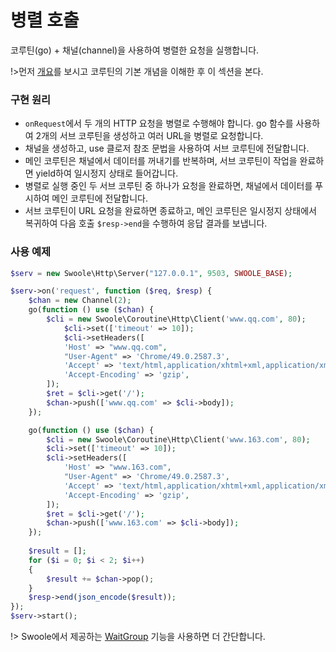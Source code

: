 # 병렬 호출

[//]: # (
setDefer 특성을 제거했습니다. setDefer를 지원하는 고객들은 모두 일괄 코루틴화를 권장합니다.
)

코루틴(go) + 채널(channel)을 사용하여 병렬한 요청을 실행합니다.

!>먼저 [개요](/coroutine)를 보시고 코루틴의 기본 개념을 이해한 후 이 섹션을 본다.

### 구현 원리

* `onRequest`에서 두 개의 HTTP 요청을 병렬로 수행해야 합니다. go 함수를 사용하여 2개의 서브 코루틴을 생성하고 여러 URL을 병렬로 요청합니다.
* 채널을 생성하고, use 클로저 참조 문법을 사용하여 서브 코루틴에 전달합니다.
* 메인 코루틴은 채널에서 데이터를 꺼내기를 반복하며, 서브 코루틴이 작업을 완료하면 yield하여 일시정지 상태로 들어갑니다.
* 병렬로 실행 중인 두 서브 코루틴 중 하나가 요청을 완료하면, 채널에서 데이터를 푸시하여 메인 코루틴에 전달합니다.
* 서브 코루틴이 URL 요청을 완료하면 종료하고, 메인 코루틴은 일시정지 상태에서 복귀하여 다음 호출 `$resp->end`을 수행하여 응답 결과를 보냅니다.

### 사용 예제

```php
$serv = new Swoole\Http\Server("127.0.0.1", 9503, SWOOLE_BASE);

$serv->on('request', function ($req, $resp) {
	$chan = new Channel(2);
	go(function () use ($chan) {
		$cli = new Swoole\Coroutine\Http\Client('www.qq.com', 80);
			$cli->set(['timeout' => 10]);
			$cli->setHeaders([
			'Host' => "www.qq.com",
			"User-Agent" => 'Chrome/49.0.2587.3',
			'Accept' => 'text/html,application/xhtml+xml,application/xml',
			'Accept-Encoding' => 'gzip',
		]);
		$ret = $cli->get('/');
		$chan->push(['www.qq.com' => $cli->body]);
	});

	go(function () use ($chan) {
		$cli = new Swoole\Coroutine\Http\Client('www.163.com', 80);
		$cli->set(['timeout' => 10]);
		$cli->setHeaders([
			'Host' => "www.163.com",
			"User-Agent" => 'Chrome/49.0.2587.3',
			'Accept' => 'text/html,application/xhtml+xml,application/xml',
			'Accept-Encoding' => 'gzip',
		]);
		$ret = $cli->get('/');
		$chan->push(['www.163.com' => $cli->body]);
	});
	
	$result = [];
	for ($i = 0; $i < 2; $i++)
	{
		$result += $chan->pop();
	}
	$resp->end(json_encode($result));
});
$serv->start();
```

!> Swoole에서 제공하는 [WaitGroup](/coroutine/wait_group) 기능을 사용하면 더 간단합니다.
